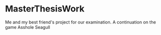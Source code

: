 # MasterThesisWork
Me and my best friend's project for our examination. A continuation on the game Asshole Seagull
